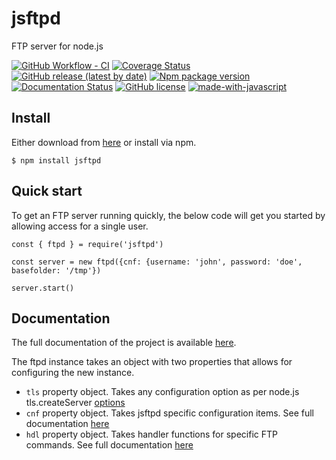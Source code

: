 # jsftpd
FTP server for node.js

[![GitHub Workflow - CI](https://github.com/mailsvb/jsftpd/workflows/test/badge.svg)](https://github.com/mailsvb/jsftpd/actions?workflow=test)
[![Coverage Status](https://coveralls.io/repos/github/mailsvb/jsftpd/badge.svg)](https://coveralls.io/github/mailsvb/jsftpd?branch=main)
[![GitHub release (latest by date)](https://img.shields.io/github/v/release/mailsvb/jsftpd)](https://github.com/mailsvb/jsftpd/releases/latest)
[![Npm package version](https://badgen.net/npm/v/jsftpd)](https://npmjs.com/package/jsftpd)
[![Documentation Status](https://readthedocs.org/projects/jsftpd/badge/?version=latest)](https://jsftpd.readthedocs.io/en/latest/?badge=latest)
[![GitHub license](https://badgen.net/github/license/mailsvb/jsftpd)](https://github.com/mailsvb/jsftpd/blob/master/license)
[![made-with-javascript](https://img.shields.io/badge/Made%20with-JavaScript-1f425f.svg)](https://www.javascript.com)

## Install

Either download from [here](https://github.com/mailsvb/jsftpd/releases) or install via npm.

```
$ npm install jsftpd
```

## Quick start

To get an FTP server running quickly, the below code will get you started by allowing access for a single user.

```
const { ftpd } = require('jsftpd')

const server = new ftpd({cnf: {username: 'john', password: 'doe', basefolder: '/tmp'})

server.start()
```

## Documentation

The full documentation of the project is available [here](https://jsftpd.readthedocs.io/en/latest/).

The ftpd instance takes an object with two properties that allows for configuring the new instance.
- `tls` property object. Takes any configuration option as per node.js tls.createServer [options](https://nodejs.org/api/tls.html#tlscreateserveroptions-secureconnectionlistener)
- `cnf` property object. Takes jsftpd specific configuration items. See full documentation [here](https://jsftpd.readthedocs.io/en/latest/options.html#cnf)
- `hdl` property object. Takes handler functions for specific FTP commands. See full documentation [here](https://jsftpd.readthedocs.io/en/latest/options.html#hdl)
